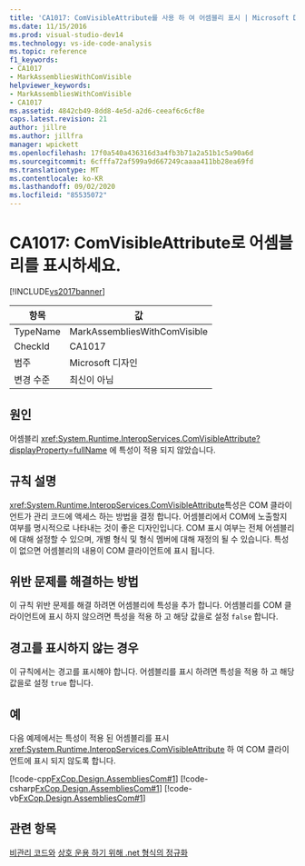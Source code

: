 ```yaml
---
title: 'CA1017: ComVisibleAttribute를 사용 하 여 어셈블리 표시 | Microsoft Docs'
ms.date: 11/15/2016
ms.prod: visual-studio-dev14
ms.technology: vs-ide-code-analysis
ms.topic: reference
f1_keywords:
- CA1017
- MarkAssembliesWithComVisible
helpviewer_keywords:
- MarkAssembliesWithComVisible
- CA1017
ms.assetid: 4842cb49-8dd8-4e5d-a2d6-ceeaf6c6cf8e
caps.latest.revision: 21
author: jillre
ms.author: jillfra
manager: wpickett
ms.openlocfilehash: 17f0a540a436316d3a4fb3b71a2a51b1c5a90a6d
ms.sourcegitcommit: 6cfffa72af599a9d667249caaaa411bb28ea69fd
ms.translationtype: MT
ms.contentlocale: ko-KR
ms.lasthandoff: 09/02/2020
ms.locfileid: "85535072"
---
```

# <a name="ca1017-mark-assemblies-with-comvisibleattribute"></a>CA1017: ComVisibleAttribute로 어셈블리를 표시하세요.
[!INCLUDE[vs2017banner](../includes/vs2017banner.md)]

|항목|값|
|-|-|
|TypeName|MarkAssembliesWithComVisible|
|CheckId|CA1017|
|범주|Microsoft 디자인|
|변경 수준|최신이 아님|

## <a name="cause"></a>원인
 어셈블리 <xref:System.Runtime.InteropServices.ComVisibleAttribute?displayProperty=fullName> 에 특성이 적용 되지 않았습니다.

## <a name="rule-description"></a>규칙 설명
 <xref:System.Runtime.InteropServices.ComVisibleAttribute>특성은 COM 클라이언트가 관리 코드에 액세스 하는 방법을 결정 합니다. 어셈블리에서 COM에 노출할지 여부를 명시적으로 나타내는 것이 좋은 디자인입니다. COM 표시 여부는 전체 어셈블리에 대해 설정할 수 있으며, 개별 형식 및 형식 멤버에 대해 재정의 될 수 있습니다. 특성이 없으면 어셈블리의 내용이 COM 클라이언트에 표시 됩니다.

## <a name="how-to-fix-violations"></a>위반 문제를 해결하는 방법
 이 규칙 위반 문제를 해결 하려면 어셈블리에 특성을 추가 합니다. 어셈블리를 COM 클라이언트에 표시 하지 않으려면 특성을 적용 하 고 해당 값을로 설정 `false` 합니다.

## <a name="when-to-suppress-warnings"></a>경고를 표시하지 않는 경우
 이 규칙에서는 경고를 표시해야 합니다. 어셈블리를 표시 하려면 특성을 적용 하 고 해당 값을로 설정 `true` 합니다.

## <a name="example"></a>예
 다음 예제에서는 특성이 적용 된 어셈블리를 표시 <xref:System.Runtime.InteropServices.ComVisibleAttribute> 하 여 COM 클라이언트에 표시 되지 않도록 합니다.

 [!code-cpp[FxCop.Design.AssembliesCom#1](../snippets/cpp/VS_Snippets_CodeAnalysis/FxCop.Design.AssembliesCom/cpp/FxCop.Design.AssembliesCom.cpp#1)]
 [!code-csharp[FxCop.Design.AssembliesCom#1](../snippets/csharp/VS_Snippets_CodeAnalysis/FxCop.Design.AssembliesCom/cs/FxCop.Design.AssembliesCom.cs#1)]
 [!code-vb[FxCop.Design.AssembliesCom#1](../snippets/visualbasic/VS_Snippets_CodeAnalysis/FxCop.Design.AssembliesCom/vb/FxCop.Design.AssembliesCom.vb#1)]

## <a name="see-also"></a>관련 항목
 [비관리 코드와](https://msdn.microsoft.com/library/ccb68ce7-b0e9-4ffb-839d-03b1cd2c1258) [상호 운용 하기 위해 .net 형식의 정규화](https://msdn.microsoft.com/library/4b8afb52-fb8d-4e65-b47c-fd82956a3cdd)
